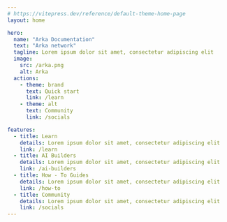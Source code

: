 ```yaml
---
# https://vitepress.dev/reference/default-theme-home-page
layout: home

hero:
  name: "Arka Documentation"
  text: "Arka network"
  tagline: Lorem ipsum dolor sit amet, consectetur adipiscing elit
  image:
    src: /arka.png
    alt: Arka
  actions:
    - theme: brand
      text: Quick start
      link: /learn
    - theme: alt
      text: Community
      link: /socials

features:
  - title: Learn
    details: Lorem ipsum dolor sit amet, consectetur adipiscing elit
    link: /learn
  - title: AI Builders
    details: Lorem ipsum dolor sit amet, consectetur adipiscing elit
    link: /ai-builders
  - title: How - To Guides
    details: Lorem ipsum dolor sit amet, consectetur adipiscing elit
    link: /how-to
  - title: Community
    details: Lorem ipsum dolor sit amet, consectetur adipiscing elit
    link: /socials
---
```


